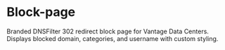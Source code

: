# Block-page
Branded DNSFilter 302 redirect block page for Vantage Data Centers. Displays blocked domain, categories, and username with custom styling.
